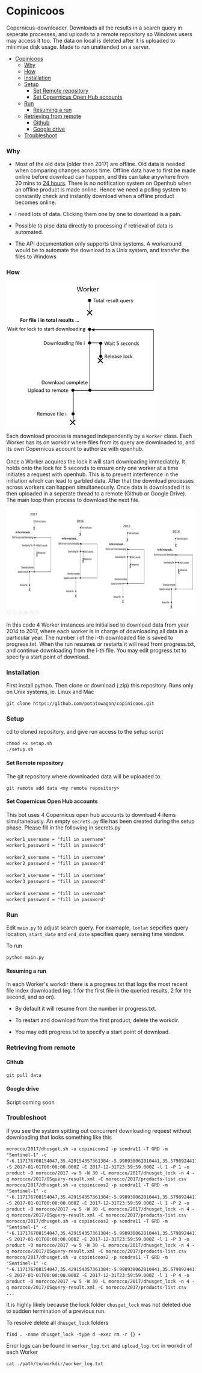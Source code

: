 # Copinicoos
Copernicus-downloader. Downloads all the results in a search query in seperate processes, and uploads to a remote repository so Windows users may access it too. The data on local is deleted after it is uploaded to minimise disk usage. Made to run unattended on a server.

- [Copinicoos](#copinicoos)
    + [Why](#why)
    + [How](#how)
    + [Installation](#installation)
    + [Setup](#setup)
      - [Set Remote repository](#set-remote-repository)
      - [Set Copernicus Open Hub accounts](#set-copernicus-open-hub-accounts)
    + [Run](#run)
      - [Resuming a run](#Resuming-a-run)
    + [Retrieving from remote](#retrieving-from-remote)
      - [Github](#github)
      - [Google drive](#google-drive)
    + [Troubleshoot](#troubleshoot)

### Why
* Most of the old data (older then 2017) are offline. Old data is needed when comparing changes across time. Offline data have to first be made online before download can happen, and this can take anywhere from 20 mins to <a href="https://scihub.copernicus.eu/userguide/LongTermArchive">24 hours</a>. There is no notification system on Openhub when an offline product is made online. Hence we need a polling system to constantly check and instantly download when a offline product becomes online.

* I need lots of data. Clicking them one by one to download is a pain. 

* Possible to pipe data directly to processing if retrieval of data is automated.

* The API documentation only supports Unix systems. A workaround would be to automate the download to a Unix system, and transfer the files to Windows

### How

<img src="img/1.PNG" width="400">

Each download process is managed independently by a `Worker` class. Each Worker has its on workdir where files from its query are downloaded to, and its own Copernicus account to authorize with openhub. 
</br></br>
Once a Worker acquires the lock it will start downloading immediately. It holds onto the lock for 5 seconds to ensure only one worker at a time initiates a request with openhub. This is to prevent interference in the initiation which can lead to garbled data. After that the download processes across workers can happen simultaneously. Once data is downloaded it is then uploaded in a seperate thread to a remote (Github or Google Drive). The main loop then process to download the next file.   

<img src="img/2.png">

In this code 4 Worker instances are initialised to download data from year 2014 to 2017, where each worker is in charge of downloading all data in a particular year. The number i of the i-th downloaded file is saved to progress.txt. When the run resumes or restarts it will read from progress.txt, and continue downloading from the i-th file. You may edit progress.txt to specify a start point of download.

### Installation
First install python. Then clone or download (.zip) this repository. Runs only on Unix systems, ie. Linux and Mac
```
git clone https://github.com/potatowagon/copinicoos.git
```

### Setup 
cd to cloned repository, and give run access to the setup script
```
chmod +x setup.sh
./setup.sh
```

#### Set Remote repository
The git repository where downloaded data will be uploaded to.
```
git remote add data <my remote repository>
```

#### Set Copernicus Open Hub accounts
This bot uses 4 Copernicus open hub accounts to download 4 items simultaneously. An empty `secrets.py` file has been created during the setup phase. Please fill in the following in secrets.py

```
worker1_username = "fill in username"
worker1_password = "fill in password"

worker2_username = "fill in username"
worker2_password = "fill in password"

worker3_username = "fill in username"
worker3_password = "fill in password"

worker4_username = "fill in username"
worker4_password = "fill in password"

```

### Run
Edit `main.py` to adjust search query. For examaple, `lonlat` sepcifies query location, `start_date` and `end_date` specifies query sensing time window.

To run
```
python main.py
```

#### Resuming a run
In each Worker's workdir there is a progress.txt that logs the most recent file index downloaded (eg. 1 for the first file in the queried results, 2 for the second, and so on). 

* By default it will resume from the number in progress.txt. 

* To restart and download from the first product, delete the workdir. 

* You may edit progress.txt to specify a start point of download.

### Retrieving from remote

#### Github
```
git pull data 
```

#### Google drive 
Script coming soon

### Troubleshoot

If you see the system spitting out concurrent downloading request without downloading that looks something like this

```
morocco/2017/dhusget.sh -u copinicoos2 -p sondra11 -T GRD -m "Sentinel-1" -c "-6.117176708154047,35.429154357361384:-5.998938062810441,35.579892441113685" -S 2017-01-01T00:00:00.000Z -E 2017-12-31T23:59:59.000Z -l 1 -P 1 -o product -O morocco/2017 -w 5 -W 30 -L morocco/2017/dhusget_lock -n 4 -q morocco/2017/OSquery-result.xml -C morocco/2017/products-list.csv
morocco/2017/dhusget.sh -u copinicoos2 -p sondra11 -T GRD -m "Sentinel-1" -c "-6.117176708154047,35.429154357361384:-5.998938062810441,35.579892441113685" -S 2017-01-01T00:00:00.000Z -E 2017-12-31T23:59:59.000Z -l 1 -P 2 -o product -O morocco/2017 -w 5 -W 30 -L morocco/2017/dhusget_lock -n 4 -q morocco/2017/OSquery-result.xml -C morocco/2017/products-list.csv
morocco/2017/dhusget.sh -u copinicoos2 -p sondra11 -T GRD -m "Sentinel-1" -c "-6.117176708154047,35.429154357361384:-5.998938062810441,35.579892441113685" -S 2017-01-01T00:00:00.000Z -E 2017-12-31T23:59:59.000Z -l 1 -P 3 -o product -O morocco/2017 -w 5 -W 30 -L morocco/2017/dhusget_lock -n 4 -q morocco/2017/OSquery-result.xml -C morocco/2017/products-list.csv
morocco/2017/dhusget.sh -u copinicoos2 -p sondra11 -T GRD -m "Sentinel-1" -c "-6.117176708154047,35.429154357361384:-5.998938062810441,35.579892441113685" -S 2017-01-01T00:00:00.000Z -E 2017-12-31T23:59:59.000Z -l 1 -P 4 -o product -O morocco/2017 -w 5 -W 30 -L morocco/2017/dhusget_lock -n 4 -q morocco/2017/OSquery-result.xml -C morocco/2017/products-list.csv
...
```
It is highly likely because the lock folder `dhusget_lock` was not deleted due to sudden termination of a previous run.

To resolve delete all `dhusget_lock` folders

```
find . -name dhusget_lock -type d -exec rm -r {} +
```

Error logs can be found in `worker_log.txt` and `upload_log.txt` in workdir of each Worker

``` 
cat ./path/to/workdir/worker_log.txt
```
